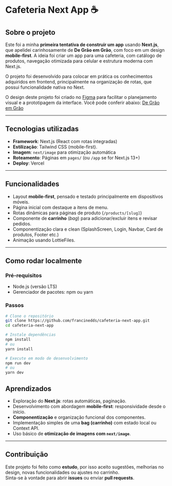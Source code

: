 # Cafeteria Next App ☕️

## Sobre o projeto

Este foi a minha **primeira tentativa de construir um app** usando **Next.js**, que apelidei carinhosamente de **De Grão em Grão**, com foco em um design **mobile-first**. A ideia foi criar um app para uma cafeteria, com catálogo de produtos, navegação otimizada para celular e estrutura moderna com Next.js.

O projeto foi desenvolvido para colocar em prática os conhecimentos adquiridos em frontend, principalmente na organização de rotas, que possui funcionalidade nativa no Next.

O design deste projeto foi criado no [Figma](https://figma.com) para facilitar o planejamento visual e a prototipagem da interface. Você pode conferir abaixo:
[De Grão em Grão](https://www.figma.com/design/MtcIuvXV0domcp5Hv303UD/Coffee-App?node-id=0-1&p=f&t=Wrm8mOqSHKuUocoE-0)

---

## Tecnologias utilizadas

- **Framework**: Next.js (React com rotas integradas)
- **Estilização**: Tailwind CSS (mobile-first).
- **Imagem**: `next/image` para otimização automática
- **Roteamento**: Páginas em `pages/` (ou `/app` se for Next.js 13+)
- **Deploy**: Vercel

---

## Funcionalidades

- Layout **mobile-first**, pensado e testado principalmente em dispositivos móveis.
- Página inicial com destaque a itens de menu.
- Rotas dinâmicas para páginas de produto (`/products/[slug]`)
- Componente de **carrinho** (*bag*) para adicionar/excluir itens e revisar pedidos.
- Componentização clara e clean (SplashScreen, Login, Navbar, Card de produtos, Footer etc.)
- Animação usando LottieFiles.

---

## Como rodar localmente

### Pré-requisitos

- Node.js (versão LTS)
- Gerenciador de pacotes: npm ou yarn

### Passos

```bash
# Clone o repositório
git clone https://github.com/francinedds/cafeteria-next-app.git
cd cafeteria-next-app

# Instale dependências
npm install
# ou
yarn install

# Execute em modo de desenvolvimento
npm run dev
# ou
yarn dev
```

## Aprendizados

- Exploração do **Next.js**: rotas automáticas, paginação.
- Desenvolvimento com abordagem **mobile-first**: responsividade desde o início.
- **Componentização** e organização funcional dos componentes.
- Implementação simples de uma **bag (carrinho)** com estado local ou Context API.
- Uso básico de **otimização de imagens com `next/image`**.

---

## Contribuição

Este projeto foi feito como **estudo**, por isso aceito sugestões, melhorias no design, novas funcionalidades ou ajustes no carrinho.  
Sinta-se à vontade para abrir **issues** ou enviar **pull requests**.


